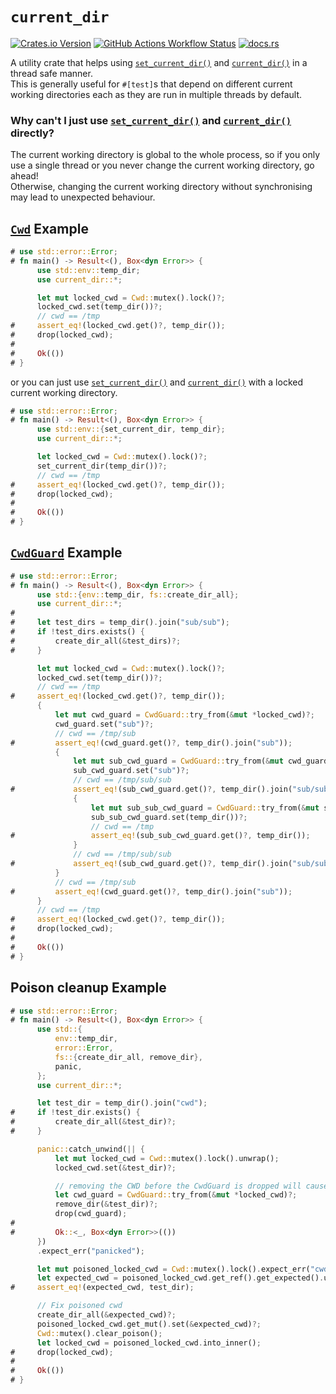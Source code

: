# `current_dir`
[![Crates.io Version](https://img.shields.io/crates/v/current_dir)](https://crates.io/crates/current_dir)
[![GitHub Actions Workflow Status](https://img.shields.io/github/actions/workflow/status/G-M0N3Y-2503/current_dir/ci.yml?branch=main)](https://github.com/G-M0N3Y-2503/current_dir/actions?query=branch%3Amain)
[![docs.rs](https://img.shields.io/docsrs/current_dir)](https://docs.rs/current_dir/)

A utility crate that helps using [`set_current_dir()`][set_current_dir] and [`current_dir()`][current_dir] in a thread safe manner.<br>
This is generally useful for `#[test]`s that depend on different current working directories each as they are run in multiple threads by default.

### Why can't I just use [`set_current_dir()`][set_current_dir] and [`current_dir()`][current_dir] directly?
The current working directory is global to the whole process, so if you only use a single thread or you never change the current working directory, go ahead!<br>
Otherwise, changing the current working directory without synchronising may lead to unexpected behaviour.

## [`Cwd`][Cwd] Example
```rust
# use std::error::Error;
# fn main() -> Result<(), Box<dyn Error>> {
      use std::env::temp_dir;
      use current_dir::*;

      let mut locked_cwd = Cwd::mutex().lock()?;
      locked_cwd.set(temp_dir())?;
      // cwd == /tmp
#     assert_eq!(locked_cwd.get()?, temp_dir());
#     drop(locked_cwd);
#
#     Ok(())
# }
```
or you can just use [`set_current_dir()`][set_current_dir] and [`current_dir()`][current_dir] with a locked current working directory.
```rust
# use std::error::Error;
# fn main() -> Result<(), Box<dyn Error>> {
      use std::env::{set_current_dir, temp_dir};
      use current_dir::*;

      let locked_cwd = Cwd::mutex().lock()?;
      set_current_dir(temp_dir())?;
      // cwd == /tmp
#     assert_eq!(locked_cwd.get()?, temp_dir());
#     drop(locked_cwd);
#
#     Ok(())
# }
```

## [`CwdGuard`][CwdGuard] Example
```rust
# use std::error::Error;
# fn main() -> Result<(), Box<dyn Error>> {
      use std::{env::temp_dir, fs::create_dir_all};
      use current_dir::*;
#
#     let test_dirs = temp_dir().join("sub/sub");
#     if !test_dirs.exists() {
#         create_dir_all(&test_dirs)?;
#     }

      let mut locked_cwd = Cwd::mutex().lock()?;
      locked_cwd.set(temp_dir())?;
      // cwd == /tmp
#     assert_eq!(locked_cwd.get()?, temp_dir());
      {
          let mut cwd_guard = CwdGuard::try_from(&mut *locked_cwd)?;
          cwd_guard.set("sub")?;
          // cwd == /tmp/sub
#         assert_eq!(cwd_guard.get()?, temp_dir().join("sub"));
          {
              let mut sub_cwd_guard = CwdGuard::try_from(&mut cwd_guard)?;
              sub_cwd_guard.set("sub")?;
              // cwd == /tmp/sub/sub
#             assert_eq!(sub_cwd_guard.get()?, temp_dir().join("sub/sub"));
              {
                  let mut sub_sub_cwd_guard = CwdGuard::try_from(&mut sub_cwd_guard)?;
                  sub_sub_cwd_guard.set(temp_dir())?;
                  // cwd == /tmp
#                 assert_eq!(sub_sub_cwd_guard.get()?, temp_dir());
              }
              // cwd == /tmp/sub/sub
#             assert_eq!(sub_cwd_guard.get()?, temp_dir().join("sub/sub"));
          }
          // cwd == /tmp/sub
#         assert_eq!(cwd_guard.get()?, temp_dir().join("sub"));
      }
      // cwd == /tmp
#     assert_eq!(locked_cwd.get()?, temp_dir());
#     drop(locked_cwd);
#
#     Ok(())
# }
```

## Poison cleanup Example
```rust
# use std::error::Error;
# fn main() -> Result<(), Box<dyn Error>> {
      use std::{
          env::temp_dir,
          error::Error,
          fs::{create_dir_all, remove_dir},
          panic,
      };
      use current_dir::*;

      let test_dir = temp_dir().join("cwd");
#     if !test_dir.exists() {
#         create_dir_all(&test_dir)?;
#     }

      panic::catch_unwind(|| {
          let mut locked_cwd = Cwd::mutex().lock().unwrap();
          locked_cwd.set(&test_dir)?;

          // removing the CWD before the CwdGuard is dropped will cause a panic on drop.
          let cwd_guard = CwdGuard::try_from(&mut *locked_cwd)?;
          remove_dir(&test_dir)?;
          drop(cwd_guard);
#
#         Ok::<_, Box<dyn Error>>(())
      })
      .expect_err("panicked");

      let mut poisoned_locked_cwd = Cwd::mutex().lock().expect_err("cwd poisoned");
      let expected_cwd = poisoned_locked_cwd.get_ref().get_expected().unwrap();
#     assert_eq!(expected_cwd, test_dir);

      // Fix poisoned cwd
      create_dir_all(&expected_cwd)?;
      poisoned_locked_cwd.get_mut().set(&expected_cwd)?;
      Cwd::mutex().clear_poison();
      let locked_cwd = poisoned_locked_cwd.into_inner();
#     drop(locked_cwd);
#
#     Ok(())
# }
```

[Cwd]: https://docs.rs/current_dir/latest/current_dir/struct.Cwd.html
[CwdGuard]: https://docs.rs/current_dir/latest/current_dir/struct.CwdGuard.html
[CwdStack]: https://docs.rs/current_dir/latest/current_dir/struct.CwdStack.html
[set_current_dir]: <https://doc.rust-lang.org/stable/std/env/fn.set_current_dir.html> "std::env::set_current_dir()"
[current_dir]: <https://doc.rust-lang.org/stable/std/env/fn.current_dir.html> "std::env::current_dir()"
